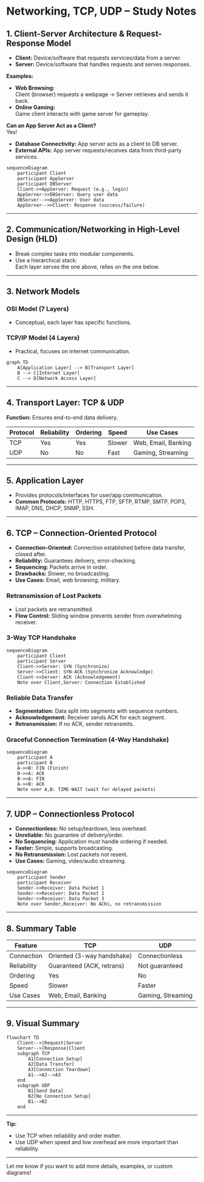 # Networking, TCP, UDP – Study Notes

## 1. Client-Server Architecture & Request-Response Model

- **Client:** Device/software that requests services/data from a server.
- **Server:** Device/software that handles requests and serves responses.

**Examples:**

- **Web Browsing:**  
  Client (browser) requests a webpage → Server retrieves and sends it back.
- **Online Gaming:**  
  Game client interacts with game server for gameplay.

**Can an App Server Act as a Client?**  
Yes!

- **Database Connectivity:** App server acts as a client to DB server.
- **External APIs:** App server requests/receives data from third-party services.

```mermaid
sequenceDiagram
    participant Client
    participant AppServer
    participant DBServer
    Client->>AppServer: Request (e.g., login)
    AppServer->>DBServer: Query user data
    DBServer-->>AppServer: User data
    AppServer-->>Client: Response (success/failure)
```

---

## 2. Communication/Networking in High-Level Design (HLD)

- Break complex tasks into modular components.
- Use a hierarchical stack:  
  Each layer serves the one above, relies on the one below.

---

## 3. Network Models

### OSI Model (7 Layers)

- Conceptual, each layer has specific functions.

### TCP/IP Model (4 Layers)

- Practical, focuses on internet communication.

```mermaid
graph TD
    A[Application Layer] --> B[Transport Layer]
    B --> C[Internet Layer]
    C --> D[Network Access Layer]
```

---

## 4. Transport Layer: TCP & UDP

**Function:** Ensures end-to-end data delivery.

| Protocol | Reliability | Ordering | Speed  | Use Cases           |
| -------- | ----------- | -------- | ------ | ------------------- |
| TCP      | Yes         | Yes      | Slower | Web, Email, Banking |
| UDP      | No          | No       | Fast   | Gaming, Streaming   |

---

## 5. Application Layer

- Provides protocols/interfaces for user/app communication.
- **Common Protocols:** HTTP, HTTPS, FTP, SFTP, RTMP, SMTP, POP3, IMAP, DNS, DHCP, SNMP, SSH.

---

## 6. TCP – Connection-Oriented Protocol

- **Connection-Oriented:** Connection established before data transfer, closed after.
- **Reliability:** Guarantees delivery, error-checking.
- **Sequencing:** Packets arrive in order.
- **Drawbacks:** Slower, no broadcasting.
- **Use Cases:** Email, web browsing, military.

### Retransmission of Lost Packets

- Lost packets are retransmitted.
- **Flow Control:** Sliding window prevents sender from overwhelming receiver.

### 3-Way TCP Handshake

```mermaid
sequenceDiagram
    participant Client
    participant Server
    Client->>Server: SYN (Synchronize)
    Server->>Client: SYN-ACK (Synchronize Acknowledge)
    Client->>Server: ACK (Acknowledgement)
    Note over Client,Server: Connection Established
```

### Reliable Data Transfer

- **Segmentation:** Data split into segments with sequence numbers.
- **Acknowledgement:** Receiver sends ACK for each segment.
- **Retransmission:** If no ACK, sender retransmits.

### Graceful Connection Termination (4-Way Handshake)

```mermaid
sequenceDiagram
    participant A
    participant B
    A->>B: FIN (Finish)
    B->>A: ACK
    B->>A: FIN
    A->>B: ACK
    Note over A,B: TIME-WAIT (wait for delayed packets)
```

---

## 7. UDP – Connectionless Protocol

- **Connectionless:** No setup/teardown, less overhead.
- **Unreliable:** No guarantee of delivery/order.
- **No Sequencing:** Application must handle ordering if needed.
- **Faster:** Simple, supports broadcasting.
- **No Retransmission:** Lost packets not resent.
- **Use Cases:** Gaming, video/audio streaming.

```mermaid
sequenceDiagram
    participant Sender
    participant Receiver
    Sender->>Receiver: Data Packet 1
    Sender->>Receiver: Data Packet 2
    Sender->>Receiver: Data Packet 3
    Note over Sender,Receiver: No ACKs, no retransmission
```

---

## 8. Summary Table

| Feature     | TCP                        | UDP               |
| ----------- | -------------------------- | ----------------- |
| Connection  | Oriented (3-way handshake) | Connectionless    |
| Reliability | Guaranteed (ACK, retrans)  | Not guaranteed    |
| Ordering    | Yes                        | No                |
| Speed       | Slower                     | Faster            |
| Use Cases   | Web, Email, Banking        | Gaming, Streaming |

---

## 9. Visual Summary

```mermaid
flowchart TD
    Client-->|Request|Server
    Server-->|Response|Client
    subgraph TCP
        A1[Connection Setup]
        A2[Data Transfer]
        A3[Connection Teardown]
        A1-->A2-->A3
    end
    subgraph UDP
        B1[Send Data]
        B2[No Connection Setup]
        B1-->B2
    end
```

---

**Tip:**

- Use TCP when reliability and order matter.
- Use UDP when speed and low overhead are more important than reliability.

---

Let me know if you want to add more details, examples, or custom diagrams!
